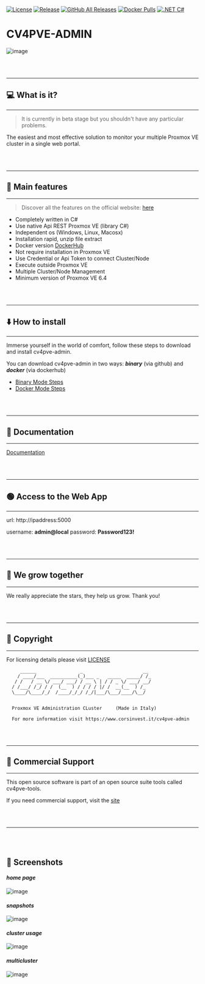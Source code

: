 [![License](https://img.shields.io/github/license/Corsinvest/cv4pve-admin.svg)](LICENSE)
[![Release](https://img.shields.io/github/release/Corsinvest/cv4pve-admin.svg)](https://github.com/Corsinvest/cv4pve-admin/releases/latest) 
[![GitHub All Releases](https://img.shields.io/github/downloads/Corsinvest/cv4pve-admin/total.svg)](https://github.com/Corsinvest/cv4pve-admin/releases)
[![Docker Pulls](https://img.shields.io/docker/pulls/corsinvest/cv4pve-admin)](https://hub.docker.com/r/corsinvest/cv4pve-admin)
[![.NET C#](https://img.shields.io/badge/.NET-C%23-blue)](https://docs.microsoft.com/en-us/dotnet/csharp/)

# **CV4PVE-ADMIN**

![image](src\Corsinvest.ProxmoxVE.Admin\wwwroot\doc\images\screenshot\modules\home\home-computerscreen.png)




<br/><br/>

-----
## 💻 What is it?
-----

> It is currently in beta stage but you shouldn't have any particular problems.

The easiest and most effective solution to monitor your multiple Proxmox VE cluster in a single web portal.


<br/><br/>

-----
## 🚀 Main features
-----


> Discover all the features on the official website: [here](https://corsinvest.it/cv4pve-admin-beta-download-features/)

* Completely written in C#
* Use native Api REST Proxmox VE (library C#)
* Independent os (Windows, Linux, Macosx)
* Installation rapid, unzip file extract
* Docker version [DockerHub](https://hub.docker.com/r/corsinvest/cv4pve-admin)
* Not require installation in Proxmox VE
* Use Credential or Api Token to connect Cluster/Node
* Execute outside Proxmox VE
* Multiple Cluster/Node Management
* Minimum version of Proxmox VE 6.4

<br/><br/>

-----
## ⬇️ How to install
-----


Immerse yourself in the world of comfort, follow these steps to download and install cv4pve-admin.

You can download cv4pve-admin in two ways: _**binary**_ (via github) and _**docker**_ (via dockerhub)

* [Binary Mode Steps](https://corsinvest.it/cv4pve-admin-beta-download-how-to-install-binary/)
* [Docker Mode Steps](https://corsinvest.it/cv4pve-admin-beta-download-how-to-install-docker/)

<br/><br/>

-----
## 📙 Documentation
-----

[Documentation](https://htmlpreview.github.io/?https://github.com/Corsinvest/cv4pve-admin/blob/main/src/Corsinvest.ProxmoxVE.Admin/wwwroot/doc/index.html)

<br/><br/>

-----
## 🟢 Access to the Web App
-----



url: http://ipaddress:5000

username: **admin@local**  password: **Password123!**

<br/><br/>

-----
## 🌟 We grow together
-----

We really appreciate the stars, they help us grow. Thank you!


<br/><br/>

-----
## 📰 Copyright 
-----

For licensing details please visit [LICENSE](LICENSE)

```text
     ______                _                      __
    / ____/___  __________(_)___ _   _____  _____/ /_
   / /   / __ \/ ___/ ___/ / __ \ | / / _ \/ ___/ __/
  / /___/ /_/ / /  (__  ) / / / / |/ /  __(__  ) /_
  \____/\____/_/  /____/_/_/ /_/|___/\___/____/\__/


  Proxmox VE Administration CLuster     (Made in Italy)

  For more information visit https://www.corsinvest.it/cv4pve-admin
```

<br/><br/>

-----

## 🦺 Commercial Support

-----

This open source software is part of an open source suite tools called cv4pve-tools.

If you need commercial support, visit the [site](https://www.corsinvest.it/cv4pve-admin)

<br/><br/>

-------------------

<br/><br/>

## 🦺 Screenshots

#### _home page_
![image](https://raw.githubusercontent.com/Corsinvest/cv4pve-admin/main/src/Corsinvest.ProxmoxVE.Admin/wwwroot/doc/images/screenshot/modules/home/home-computerscreen.png)
#### _snapshots_
![image](src\Corsinvest.ProxmoxVE.Admin\wwwroot\doc\images\screenshot\modules\autosnap\modules-safe-autosnap.png)
#### _cluster usage_
![image](src\Corsinvest.ProxmoxVE.Admin\wwwroot\doc\images\screenshot\modules\cluster-usage\by-costs1.png)
#### _multicluster_
![image](src\Corsinvest.ProxmoxVE.Admin\wwwroot\doc\images\screenshot\multicluster\multicluster-management.png)